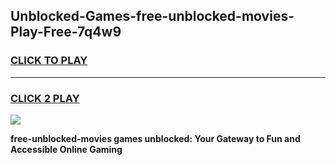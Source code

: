 
## Unblocked-Games-free-unblocked-movies-Play-Free-7q4w9
<h3>
<a href="https://premium76.site?title=free-unblocked-movies&ref=18A1">CLICK TO PLAY</a></h3>
<hr>

<h3>
<a href="https://premium76.site?title=free-unblocked-movies&ref=18A1">CLICK 2 PLAY</a>
  
</h3>

<a href="https://premium76.site?title=free-unblocked-movies&ref=18A1"><img src="https://clearcache.store/games.png"></a>


**free-unblocked-movies games unblocked: Your Gateway to Fun and Accessible Online Gaming**

